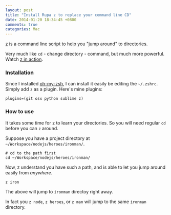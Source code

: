 ```yaml
---
layout: post
title: "Install Rupa z to replace your command line CD"
date: 2014-01-20 18:34:45 +0800
comments: true
categories: Mac
---
```


[z](https://github.com/rupa/z) is a command line script to help you "jump around" to directories.

Very much like `cd` - change directory - command, but much more powerful. Watch [z in action](http://www.youtube.com/watch?v=f7AU2Ozu8eo&feature=youtu.be&t=2m23s).

<!-- more -->

### Installation

Since I installed [oh-my-zsh](/2014/01/15/getting-started-with-zsh/), I can install it easily be editing the `~/.zshrc`. Simply add `z` as a plugin. Here's mine plugins:

	plugins=(git osx python sublime z)

### How to use

It takes some time for z to learn your directories. So you will need regular `cd` before you can `z` around.

Suppose you have a project directory at `~/Workspace/nodejs/heroes/ironman/`.

	# cd to the path first
	cd ~/Workspace/nodejs/heroes/ironman/

Now, z understand you have such a path, and is able to let you jump around easily from *anywhere*.

	z iron

The above will jump to `ironman` directoy right away.

In fact you `z node`, `z heroes`, or `z man`  will jump to the same `ironman` directory.
